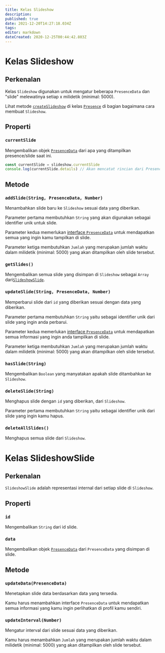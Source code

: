 ```yaml
---
title: Kelas Slideshow
description:
published: true
date: 2021-12-20T14:27:18.034Z
tags:
editor: markdown
dateCreated: 2020-12-25T00:44:42.803Z
---
```


# Kelas Slideshow

## Perkenalan

Kelas `Slideshow` digunakan untuk mengatur beberapa `PresenceData` dan "slide" melewatinya setiap x milidetik (minimal: 5000).

Lihat metode [`createSlideshow`](/dev/presence/class#createslideshow) di kelas [`Presence`](/dev/presence/class) di bagian bagaimana cara membuat `Slideshow`.

## Properti

### `currentSlide`

Mengembalikan objek [`PresenceData`](/dev/presence/class#presencedata-interface) dari apa yang ditampilkan presence/slide saat ini.

```ts
const currentSlide = slideshow.currentSlide
console.log(currentSlide.details) // Akan mencatat rincian dari PresenceData
```

## Metode

### `addSlide(String, PresenceData, Number)`

Menambahkan slide baru ke `Slideshow` sesuai data yang diberikan.

Parameter pertama membutuhkan `String` yang akan digunakan sebagai identifier unik untuk slide.

Parameter kedua memerlukan [interface `PresenceData`](/dev/presence/class#presencedata-interface) untuk mendapatkan semua yang ingin kamu tampilkan di slide.

Parameter ketiga membutuhkan `Jumlah` yang merupakan jumlah waktu dalam milidetik (minimal: 5000) yang akan ditampilkan oleh slide tersebut.

### `getSlides()`

Mengembalikan semua slide yang disimpan di `Slideshow` sebagai `Array` dari[`SlideshowSlide`](#slideshowslide-class).

### `updateSlide(String, PresenceData, Number)`

Memperbarui slide dari `id` yang diberikan sesuai dengan data yang diberikan.

Parameter pertama membutuhkan `String` yaitu sebagai identifier unik dari slide yang ingin anda perbarui.

Parameter kedua memerlukan [interface `PresenceData`](/dev/presence/class#presencedata-interface) untuk mendapatkan semua informasi yang ingin anda tampilkan di slide.

Parameter ketiga membutuhkan `Jumlah` yang merupakan jumlah waktu dalam milidetik (minimal: 5000) yang akan ditampilkan oleh slide tersebut.

### `hasSlide(String)`

Mengembalikan `Boolean` yang manyatakan apakah slide ditambahkan ke `Slideshow`.

### `deleteSlide(String)`

Menghapus slide dengan `id` yang diberikan, dari `Slideshow`.

Parameter pertama membutuhkan `String` yaitu sebagai identifier unik dari slide yang ingin kamu hapus.

### `deleteAllSlides()`

Menghapus semua slide dari `Slideshow`.

# Kelas SlideshowSlide

## Perkenalan

`SlideshowSlide` adalah representasi internal dari setiap slide di `Slideshow`.

## Properti

### `id`

Mengembalikan `String` dari id slide.

### `data`

Mengembalikan objek [`PresenceData`](/dev/presence/class#presencedata-interface) dari `PresenceData` yang disimpan di slide.

## Metode

### `updateData(PresenceData)`

Menetapkan slide data berdasarkan data yang tersedia.

Kamu harus menambahkan interface `PresenceData` untuk mendapatkan semua informasi yang kamu ingin perlihatkan di profil kamu sendiri.

### `updateInterval(Number)`

Mengatur interval dari slide sesuai data yang diberikan.

Kamu harus menambahkan `Jumlah` yang merupakan jumlah waktu dalam milidetik (minimal: 5000) yang akan ditampilkan oleh slide tersebut.
